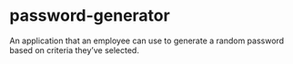 # password-generator
An application that an employee can use to generate a random password based on criteria they’ve selected.
